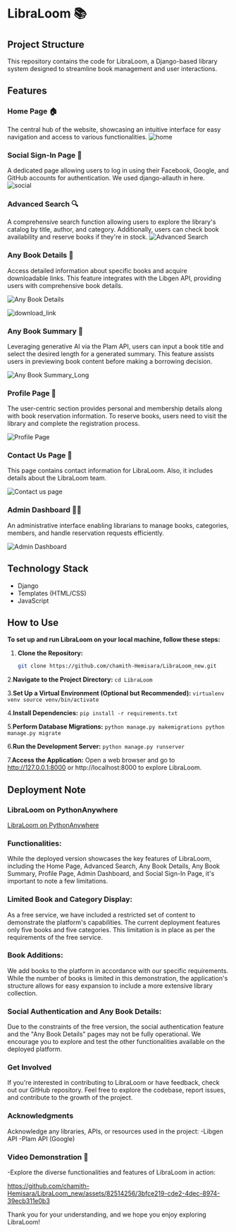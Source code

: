 # LibraLoom 📚

## Project Structure
This repository contains the code for LibraLoom, a Django-based library system designed to streamline book management and user interactions.

## Features

### Home Page 🏠
The central hub of the website, showcasing an intuitive interface for easy navigation and access to various functionalities. 
![home](https://github.com/chamith-Hemisara/LibraLoom_new/assets/147907538/9db59e64-d455-480d-aa5f-b8cde3f4c0c7)


### Social Sign-In Page 🔐
A dedicated page allowing users to log in using their Facebook, Google, and GitHub accounts for authentication. We used django-allauth in here. 
![social](https://github.com/chamith-Hemisara/LibraLoom_new/assets/147907538/58329932-ed8a-42ee-9a38-3416ed918ee4)


### Advanced Search 🔍
A comprehensive search function allowing users to explore the library's catalog by title, author, and category. Additionally, users can check book availability and reserve books if they're in stock.
![Advanced Search ](https://github.com/chamith-Hemisara/LibraLoom_new/assets/147907538/a467396f-be9b-467e-a7c1-648e5854fe61)

### Any Book Details 📖
Access detailed information about specific books and acquire downloadable links. This feature integrates with the Libgen API, providing users with comprehensive book details.

![Any Book Details](https://github.com/chamith-Hemisara/LibraLoom_new/assets/109784789/473f5c38-d063-4c60-a120-ec9e5ebca03e)

![download_link](https://github.com/chamith-Hemisara/LibraLoom_new/assets/129577822/34649ed9-e618-4962-88b2-722b535fb00a)

### Any Book Summary 📝
Leveraging generative AI via the Plam API, users can input a book title and select the desired length for a generated summary. This feature assists users in previewing book content before making a borrowing decision.

![Any Book Summary_Long](https://github.com/chamith-Hemisara/LibraLoom_new/assets/109784789/a42ad6fc-57df-48ac-97d2-1a69fb31bd90)


### Profile Page 👤
The user-centric section provides personal and membership details along with book reservation information. To reserve books, users need to visit the library and complete the registration process.

![Profile Page](https://github.com/chamith-Hemisara/LibraLoom_new/assets/109784789/23238608-c1d1-4efd-b7e1-1438bcb5211e)

### Contact Us Page 🙌
This page contains contact information for LibraLoom. Also, it includes details about the LibraLoom team.

![Contact us page ](https://github.com/chamith-Hemisara/LibraLoom_new/assets/129577822/b73bd3ff-2f48-4c63-bb4f-60a93c340a0e)


### Admin Dashboard 👩‍💼
An administrative interface enabling librarians to manage books, categories, members, and handle reservation requests efficiently.

![Admin Dashboard](https://github.com/chamith-Hemisara/LibraLoom_new/assets/129577822/5a84884f-5bd5-4d7f-ac1e-7c7f5717a1ea)


## Technology Stack
- Django
- Templates (HTML/CSS)
- JavaScript

## How to Use

**To set up and run LibraLoom on your local machine, follow these steps:**

1. **Clone the Repository:**
   ```bash
   git clone https://github.com/chamith-Hemisara/LibraLoom_new.git

2.**Navigate to the Project Directory:**
	```
	cd LibraLoom
	```

3.**Set Up a Virtual Environment (Optional but Recommended):**
	```
	virtualenv venv
	source venv/bin/activate
	```
	

4.**Install Dependencies:**
	```
	pip install -r requirements.txt
	```
	
5.**Perform Database Migrations:**
	```
	python manage.py makemigrations
	python manage.py migrate
	```
	
6.**Run the Development Server:**
	```
	python manage.py runserver
	```

7.**Access the Application:**
	Open a web browser and go to http://127.0.0.1:8000 or         http://localhost:8000 to explore LibraLoom.

 ## Deployment Note

### LibraLoom on PythonAnywhere
[LibraLoom on PythonAnywhere](https://chamithlibraloom.pythonanywhere.com/LibraLoom/home/)

### Functionalities:
While the deployed version showcases the key features of LibraLoom, including the Home Page, Advanced Search, Any Book Details, Any Book Summary, Profile Page, Admin Dashboard, and Social Sign-In Page, it's important to note a few limitations.

### Limited Book and Category Display:
As a free service, we have included a restricted set of content to demonstrate the platform's capabilities. The current deployment features only five books and five categories. This limitation is in place as per the requirements of the free service.

### Book Additions:
We add books to the platform in accordance with our specific requirements. While the number of books is limited in this demonstration, the application's structure allows for easy expansion to include a more extensive library collection.

### Social Authentication and Any Book Details:
Due to the constraints of the free version, the social authentication feature and the "Any Book Details" pages may not be fully operational. We encourage you to explore and test the other functionalities available on the deployed platform.

### Get Involved
If you're interested in contributing to LibraLoom or have feedback, check out our GitHub repository. Feel free to explore the codebase, report issues, and contribute to the growth of the project.

### Acknowledgments
Acknowledge any libraries, APIs, or resources used in the project:
-Libgen API
-Plam API (Google)

### Video Demonstration 🎥
-Explore the diverse functionalities and features of LibraLoom in action:

https://github.com/chamith-Hemisara/LibraLoom_new/assets/82514256/3bfce219-cde2-4dec-8974-39ecb311e0b3

Thank you for your understanding, and we hope you enjoy exploring LibraLoom!





